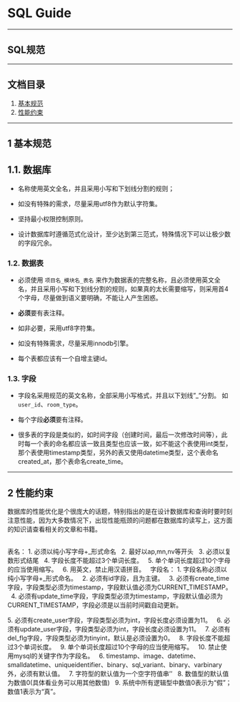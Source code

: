 # SQL Guide

---

## SQL规范

---

## 文档目录

1. [基本规范](#1-基本规范)
2. [性能约束](#2-性能约束)

---

## 1 基本规范

## 1.1. 数据库

- 名称使用英文全名，并且采用小写和下划线分割的规则；

- 如没有特殊的需求，尽量采用utf8作为默认字符集。

- 坚持最小权限控制原则。

- 设计数据库时遵循范式化设计，至少达到第三范式，特殊情况下可以让极少数的字段冗余。

### 1.2. 数据表

- 必须使用 `项目名_模块名_表名` 来作为数据表的完整名称，且必须使用英文全名，并且采用小写和下划线分割的规则，如果真的太长需要缩写，则采用首4个字母，尽量做到语义要明确，不能让人产生困惑。

- **必须**要有表注释。

- 如非必要，采用utf8字符集。

- 如没有特殊需求，尽量采用innodb引擎。

- 每个表都应该有一个自增主键id。

### 1.3. 字段

- 字段名采用规范的英文名称，全部采用小写格式，并且以下划线”_”分割。 如 `user_id`、`room_type`。

- 每个字段**必须**要有注释。

- 很多表的字段是类似的，如时间字段（创建时间，最后一次修改时间等），此时每一个表的命名都应该一致且类型也应该一致，如不能这个表使用int类型，那个表使用timestamp类型，另外的表又使用datetime类型，这个表命名created_at，那个表命名create_time。

---

## 2 性能约束

数据库的性能优化是个很庞大的话题，特别指出的是在设计数据库和查询时要时刻注意性能，因为大多数情况下，出现性能瓶颈的问题都在数据库的读写上，这方面的知识请查看相关的文章和书籍。

##

表名：
1. 必须以纯小写字母+_形式命名
 
2. 最好以ap,mn,nv等开头
 
3. 必须以复数形式结尾
 
4. 字段长度不能超过3个单词长度。
 
5. 单个单词长度超过10个字母的应当使用缩写。
 
6. 用英文，禁止用汉语拼音。
 
字段名：
1. 字段名称必须以纯小写字母+_形式命名。
 
2. 必须有id字段，且为主键。
 
3. 必须有create_time字段，字段类型必须为timestamp，字段默认值必须为CURRENT_TIMESTAMP。
 
4. 必须有update_time字段，字段类型必须为timestamp，字段默认值必须为CURRENT_TIMESTAMP，字段必须是以当前时间戳自动更新。

5. 必须有create_user字段，字段类型必须为int，字段长度必须设置为11。
 
6. 必须有update_user字段，字段类型必须为int，字段长度必须设置为11。
 
7. 必须有del_flg字段，字段类型必须为tinyint，默认是必须设置为0。
 
8. 字段长度不能超过3个单词长度。
 
9. 单个单词长度超过10个字母的应当使用缩写。
 
10. 禁止使用mysql的关键字作为字段名。
 
6. timestamp、image、datetime、smalldatetime、uniqueidentifier、binary、sql_variant、binary、varbinary外，必须有默认值。
 
7. 字符型的默认值为一个空字符值串’’
 
8. 数值型的默认值为数值0(具体看业务可以用其他数值)
 
9. 系统中所有逻辑型中数值0表示为“假”；数值1表示为“真”。

